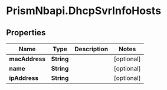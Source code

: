 # PrismNbapi.DhcpSvrInfoHosts

## Properties
Name | Type | Description | Notes
------------ | ------------- | ------------- | -------------
**macAddress** | **String** |  | [optional] 
**name** | **String** |  | [optional] 
**ipAddress** | **String** |  | [optional] 



